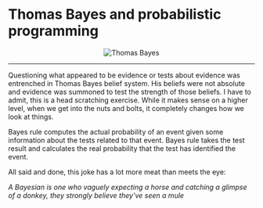 # Thomas Bayes and probabilistic programming
<p align = "center">
  <img src= "https://www.christiancalculus.com/Bayes.jpg" alt = "Thomas Bayes">
</p>   


***
                                        
Questioning what appeared to be evidence or tests about evidence was entrenched in Thomas Bayes belief system. His beliefs were not absolute and evidence was summoned to test the strength of those beliefs. I have to admit, this is a head scratching exercise. While it makes sense on a higher level, when we get into the nuts and bolts, it completely changes how we look at things.



Bayes rule computes the actual probability of an event given some information about the tests related to that event. Bayes rule takes the test result and calculates the real probability that the test has identified the event.



All said and done, this joke has a lot more meat than meets the eye:

*A Bayesian is one who vaguely expecting a horse and catching a glimpse of a donkey, they strongly believe they've seen a mule*
